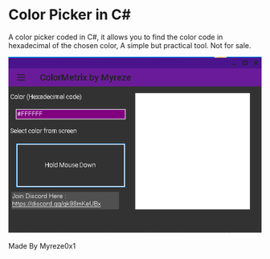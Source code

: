 # Color Picker in C#
 A color picker coded in C#, it allows you to find the color code in hexadecimal of the chosen color, A simple but practical tool.
 Not for sale.






  ![Alt text](image.png)






  Made By Myreze0x1
